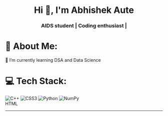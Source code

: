   

<h1 align="center">Hi 👋, I'm Abhishek Aute</h1>
<h3 align="center">AIDS student | Coding enthusiast |</h3>


# 💫 About Me:
🔭 I’m currently learning DSA and Data Science




# 💻 Tech Stack:
![C++](https://img.shields.io/badge/c++-%2300599C.svg?style=for-the-badge&logo=c%2B%2B&logoColor=white) ![CSS3](https://img.shields.io/badge/css3-%231572B6.svg?style=for-the-badge&logo=css3&logoColor=white) ![Python](https://img.shields.io/badge/python-3670A0?style=for-the-badge&logo=python&logoColor=ffdd54) ![NumPy](https://img.shields.io/badge/numpy-%23013243.svg?style=for-the-badge&logo=numpy&logoColor=white)  
HTML  



---




